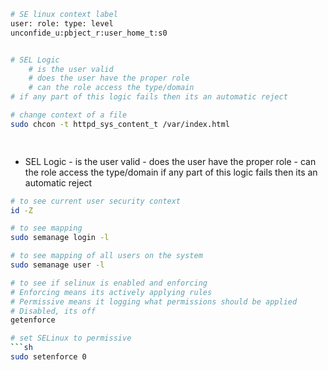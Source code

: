 ```bash 
# SE linux context label
user: role: type: level
unconfide_u:pbject_r:user_home_t:s0


# SEL Logic
	# is the user valid 
	# does the user have the proper role 
	# can the role access the type/domain
# if any part of this logic fails then its an automatic reject

# change context of a file 
sudo chcon -t httpd_sys_content_t /var/index.html

 

```

- SEL Logic
		- is the user valid 
		- does the user have the proper role 
		- can the role access the type/domain
if any part of this logic fails then its an automatic reject

```bash
# to see current user security context
id -Z

# to see mapping 
sudo semanage login -l 

# to see mapping of all users on the system
sudo semanage user -l

# to see if selinux is enabled and enforcing 
# Enforcing means its actively applying rules
# Permissive means it logging what permissions should be applied 
# Disabled, its off
getenforce

# set SELinux to permissive
```sh
sudo setenforce 0
```



```